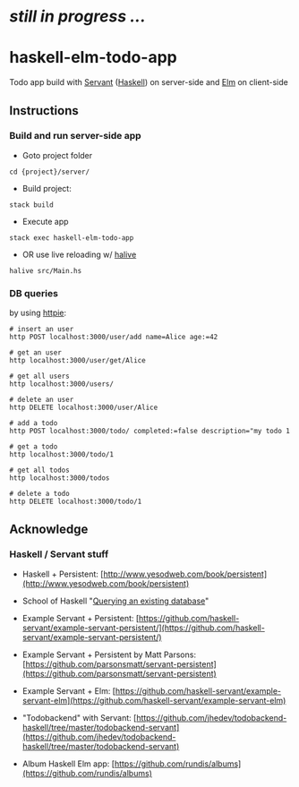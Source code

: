 # _still in progress ..._

# haskell-elm-todo-app

Todo app build with [Servant](http://haskell-servant.github.io/) ([Haskell](https://www.haskell.org/)) on server-side and [Elm](http://elm-lang.org/) on client-side

## Instructions

### Build and run server-side app

- Goto project folder

``` shell
cd {project}/server/
```

- Build project:

``` shell
stack build
```

- Execute app

``` shell
stack exec haskell-elm-todo-app
```

- OR use live reloading w/ [halive](https://github.com/lukexi/halive)

``` shell
halive src/Main.hs
```

### DB queries

by using [httpie](https://github.com/jkbrzt/httpie):

``` shell
# insert an user
http POST localhost:3000/user/add name=Alice age:=42

# get an user
http localhost:3000/user/get/Alice

# get all users
http localhost:3000/users/

# delete an user
http DELETE localhost:3000/user/Alice

# add a todo
http POST localhost:3000/todo/ completed:=false description="my todo 1

# get a todo
http localhost:3000/todo/1

# get all todos
http localhost:3000/todos

# delete a todo
http DELETE localhost:3000/todo/1
```

## Acknowledge

### Haskell / Servant stuff

- Haskell + Persistent: [http://www.yesodweb.com/book/persistent](http://www.yesodweb.com/book/persistent)

- School of Haskell "[Querying an existing database](https://www.schoolofhaskell.com/school/advanced-haskell/persistent-in-detail/existing-database)"

- Example Servant + Persistent: [https://github.com/haskell-servant/example-servant-persistent/](https://github.com/haskell-servant/example-servant-persistent/)

- Example Servant + Persistent by Matt Parsons: [https://github.com/parsonsmatt/servant-persistent](https://github.com/parsonsmatt/servant-persistent)

- Example Servant + Elm: [https://github.com/haskell-servant/example-servant-elm](https://github.com/haskell-servant/example-servant-elm)

- "Todobackend" with Servant: [https://github.com/jhedev/todobackend-haskell/tree/master/todobackend-servant](https://github.com/jhedev/todobackend-haskell/tree/master/todobackend-servant)

- Album Haskell Elm app: [https://github.com/rundis/albums](https://github.com/rundis/albums)
